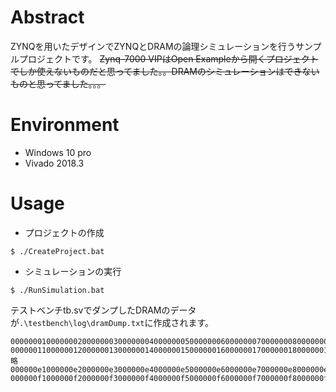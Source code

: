 # Abstract

ZYNQを用いたデザインでZYNQとDRAMの論理シミュレーションを行うサンプルプロジェクトです。
~~Zynq-7000 VIPはOpen Exampleから開くプロジェクトでしか使えないものだと思ってました。。DRAMのシミュレーションはできないものと思ってました。。。~~

# Environment

- Windows 10 pro
- Vivado 2018.3

# Usage

- プロジェクトの作成

```
$ ./CreateProject.bat
```

- シミュレーションの実行

```
$ ./RunSimulation.bat
```

テストベンチtb.svでダンプしたDRAMのデータが`.\testbench\log\dramDump.txt`に作成されます。

```
0000000100000002000000030000000400000005000000060000000700000008000000090000000a0000000b0000000c0000000d0000000e0000000f00000010
0000001100000012000000130000001400000015000000160000001700000018000000190000001a0000001b0000001c0000001d0000001e0000001f00000020
略
000000e1000000e2000000e3000000e4000000e5000000e6000000e7000000e8000000e9000000ea000000eb000000ec000000ed000000ee000000ef000000f0
000000f1000000f2000000f3000000f4000000f5000000f6000000f7000000f8000000f9000000fa000000fb000000fc000000fd000000fe000000ff00000100
```
